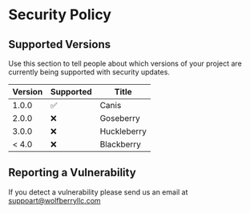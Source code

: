 # Security Policy

## Supported Versions

Use this section to tell people about which versions of your project are
currently being supported with security updates.

| Version | Supported          | Title      |
| ------- | ------------------ |------------|
| 1.0.0   | :white_check_mark: | Canis      |
| 2.0.0   | :x:                | Goseberry  |
| 3.0.0   | :x:                | Huckleberry|
| < 4.0   | :x:                | Blackberry |

## Reporting a Vulnerability

If you detect a vulnerability please send us an email at suppoart@wolfberryllc.com


